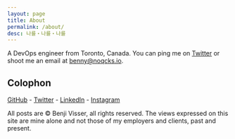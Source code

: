 ```yaml
---
layout: page
title: About
permalink: /about/
desc: 나를・나를・나를
---
```



A DevOps engineer from Toronto, Canada. You can ping me on [Twitter](http://twitter.com/noqcks) or shoot me an email at [benny@noqcks.io](mailto:benny@noqcks.io).

## Colophon

[GitHub](http://github.com/noqcks) -
[Twitter](https://twitter.com/noqcks) -
[LinkedIn](https://ca.linkedin.com/in/bennyvisser) -
[Instagram](https://www.instagram.com/yungtorrentgod/)


All posts are &copy; Benji Visser, all rights reserved. The views expressed on this site are mine alone and not those of my employers and clients, past and present.

